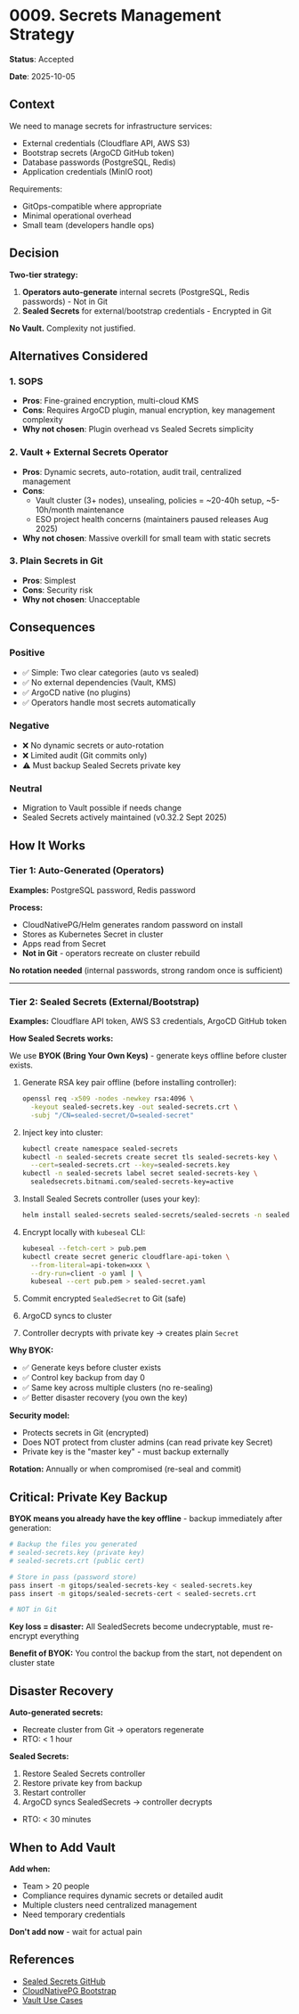 # 0009. Secrets Management Strategy

**Status**: Accepted

**Date**: 2025-10-05

## Context

We need to manage secrets for infrastructure services:
- External credentials (Cloudflare API, AWS S3)
- Bootstrap secrets (ArgoCD GitHub token)
- Database passwords (PostgreSQL, Redis)
- Application credentials (MinIO root)

Requirements:
- GitOps-compatible where appropriate
- Minimal operational overhead
- Small team (developers handle ops)

## Decision

**Two-tier strategy:**

1. **Operators auto-generate** internal secrets (PostgreSQL, Redis passwords) - Not in Git
2. **Sealed Secrets** for external/bootstrap credentials - Encrypted in Git

**No Vault.** Complexity not justified.

## Alternatives Considered

### 1. SOPS
- **Pros**: Fine-grained encryption, multi-cloud KMS
- **Cons**: Requires ArgoCD plugin, manual encryption, key management complexity
- **Why not chosen**: Plugin overhead vs Sealed Secrets simplicity

### 2. Vault + External Secrets Operator
- **Pros**: Dynamic secrets, auto-rotation, audit trail, centralized management
- **Cons**:
  - Vault cluster (3+ nodes), unsealing, policies = ~20-40h setup, ~5-10h/month maintenance
  - ESO project health concerns (maintainers paused releases Aug 2025)
- **Why not chosen**: Massive overkill for small team with static secrets

### 3. Plain Secrets in Git
- **Pros**: Simplest
- **Cons**: Security risk
- **Why not chosen**: Unacceptable

## Consequences

### Positive
- ✅ Simple: Two clear categories (auto vs sealed)
- ✅ No external dependencies (Vault, KMS)
- ✅ ArgoCD native (no plugins)
- ✅ Operators handle most secrets automatically

### Negative
- ❌ No dynamic secrets or auto-rotation
- ❌ Limited audit (Git commits only)
- ⚠️ Must backup Sealed Secrets private key

### Neutral
- Migration to Vault possible if needs change
- Sealed Secrets actively maintained (v0.32.2 Sept 2025)

## How It Works

### Tier 1: Auto-Generated (Operators)

**Examples:** PostgreSQL password, Redis password

**Process:**
- CloudNativePG/Helm generates random password on install
- Stores as Kubernetes Secret in cluster
- Apps read from Secret
- **Not in Git** - operators recreate on cluster rebuild

**No rotation needed** (internal passwords, strong random once is sufficient)

---

### Tier 2: Sealed Secrets (External/Bootstrap)

**Examples:** Cloudflare API token, AWS S3 credentials, ArgoCD GitHub token

**How Sealed Secrets works:**

We use **BYOK (Bring Your Own Keys)** - generate keys offline before cluster exists.

1. Generate RSA key pair offline (before installing controller):
   ```bash
   openssl req -x509 -nodes -newkey rsa:4096 \
     -keyout sealed-secrets.key -out sealed-secrets.crt \
     -subj "/CN=sealed-secret/O=sealed-secret"
   ```

2. Inject key into cluster:
   ```bash
   kubectl create namespace sealed-secrets
   kubectl -n sealed-secrets create secret tls sealed-secrets-key \
     --cert=sealed-secrets.crt --key=sealed-secrets.key
   kubectl -n sealed-secrets label secret sealed-secrets-key \
     sealedsecrets.bitnami.com/sealed-secrets-key=active
   ```

3. Install Sealed Secrets controller (uses your key):
   ```bash
   helm install sealed-secrets sealed-secrets/sealed-secrets -n sealed-secrets
   ```

4. Encrypt locally with `kubeseal` CLI:
   ```bash
   kubeseal --fetch-cert > pub.pem
   kubectl create secret generic cloudflare-api-token \
     --from-literal=api-token=xxx \
     --dry-run=client -o yaml | \
     kubeseal --cert pub.pem > sealed-secret.yaml
   ```

5. Commit encrypted `SealedSecret` to Git (safe)

6. ArgoCD syncs to cluster

7. Controller decrypts with private key → creates plain `Secret`

**Why BYOK:**
- ✅ Generate keys before cluster exists
- ✅ Control key backup from day 0
- ✅ Same key across multiple clusters (no re-sealing)
- ✅ Better disaster recovery (you own the key)

**Security model:**
- Protects secrets in Git (encrypted)
- Does NOT protect from cluster admins (can read private key Secret)
- Private key is the "master key" - must backup externally

**Rotation:** Annually or when compromised (re-seal and commit)

## Critical: Private Key Backup

**BYOK means you already have the key offline** - backup immediately after generation:

```bash
# Backup the files you generated
# sealed-secrets.key (private key)
# sealed-secrets.crt (public cert)

# Store in pass (password store)
pass insert -m gitops/sealed-secrets-key < sealed-secrets.key
pass insert -m gitops/sealed-secrets-cert < sealed-secrets.crt

# NOT in Git
```

**Key loss = disaster:** All SealedSecrets become undecryptable, must re-encrypt everything

**Benefit of BYOK:** You control the backup from the start, not dependent on cluster state

## Disaster Recovery

**Auto-generated secrets:**
- Recreate cluster from Git → operators regenerate
- RTO: < 1 hour

**Sealed Secrets:**
1. Restore Sealed Secrets controller
2. Restore private key from backup
3. Restart controller
4. ArgoCD syncs SealedSecrets → controller decrypts
- RTO: < 30 minutes

## When to Add Vault

**Add when:**
- Team > 20 people
- Compliance requires dynamic secrets or detailed audit
- Multiple clusters need centralized management
- Need temporary credentials

**Don't add now** - wait for actual pain

## References

- [Sealed Secrets GitHub](https://github.com/bitnami-labs/sealed-secrets)
- [CloudNativePG Bootstrap](https://cloudnative-pg.io/documentation/current/bootstrap/)
- [Vault Use Cases](https://www.vaultproject.io/use-cases)
